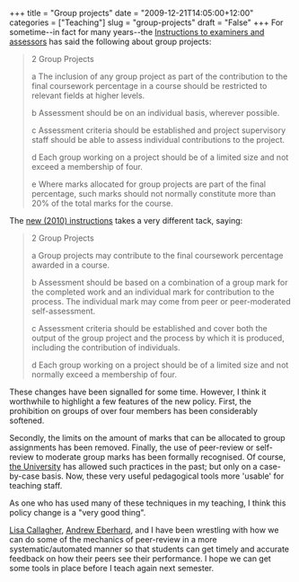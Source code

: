 +++
title = "Group projects"
date = "2009-12-21T14:05:00+12:00"
categories = ["Teaching"]
slug = "group-projects"
draft = "False"
+++
For sometime--in fact for many years--the [Instructions to examiners
and
assessors](https://www.auckland.ac.nz/webdav/site/central/shared/about/teaching-and-learning/policies-guidelines-procedures/documents/Exam-Booklet-08-for-Web.pdf)
has said the following about group projects:

> 2 Group Projects
>
> a The inclusion of any group project as part of the contribution to
> the final coursework percentage in a course should be restricted to
> relevant fields at higher levels.
>
> b Assessment should be on an individual basis, wherever possible.
>
> c Assessment criteria should be established and project supervisory
> staff should be able to assess individual contributions to the
> project.
>
> d Each group working on a project should be of a limited size and not
> exceed a membership of four.
>
> e Where marks allocated for group projects are part of the final
> percentage, such marks should not normally constitute more than 20%
of
> the total marks for the course.

The [new (2010)
instructions](https://www.staff.auckland.ac.nz/uoa/fms/secure/staff/admin_services/Student_admin/Examinations/docs/Examination_Preparation/2010-Examiners-and-Assessors%20for%20the%20web.pdf)
takes a very different tack, saying:

> 2 Group Projects
>
> a Group projects may contribute to the final coursework percentage
> awarded in a course.
>
> b Assessment should be based on a combination of a group mark for the
> completed work and an individual mark for contribution to the process.
> The individual mark may come from peer or peer-moderated
> self-assessment.
>
> c Assessment criteria should be established and cover both the output
> of the group project and the process by which it is produced,
> including the contribution of individuals.
>
> d Each group working on a project should be of a limited size and not
> normally exceed a membership of four.

These changes have been signalled for some time. However, I think
it worthwhile to highlight a few features of the new policy. First,
the prohibition on groups of over four members has been considerably
softened.

Secondly, the limits on the amount of marks that can be allocated to
group assignments has been removed. Finally, the use of peer-review or
self-review to moderate group marks has been formally recognised. Of
course, [the University](https://www.auckland.ac.nz/) has allowed such
practices in the past; but only on a case-by-case basis. Now, these very
useful pedagogical tools more 'usable' for teaching staff.

As one who has used many of these techniques in my teaching, I think
this policy change is a "very good thing".

[Lisa Callagher](https://web.archive.org/web/20100513124031/https://staff.business.auckland.ac.nz/5272.aspx),
[Andrew Eberhard](https://web.archive.org/web/20100513143121/https://staff.business.auckland.ac.nz/5055.aspx), and I
have been wrestling with how we can do some of the mechanics of
peer-review in a more systematic/automated manner so that students can
get timely and accurate feedback on how their peers see their
performance. I hope we can get some tools in place before I teach again
next semester.

